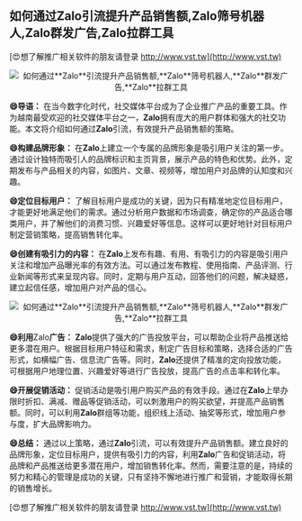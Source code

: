 ## **如何通过**Zalo**引流提升产品销售额,**Zalo**筛号机器人,**Zalo**群发广告,**Zalo**拉群工具**

[😍想了解推广相关软件的朋友请登录 http://www.vst.tw](http://www.vst.tw)

 <center><img src="https://vst.tw/MP4/tuiguang/png/4.png" alt="如何通过**Zalo**引流提升产品销售额,**Zalo**筛号机器人,**Zalo**群发广告,**Zalo**拉群工具"></center>

**😄导语：**
在当今数字化时代，社交媒体平台成为了企业推广产品的重要工具。作为越南最受欢迎的社交媒体平台之一，**Zalo**拥有庞大的用户群体和强大的社交功能。本文将介绍如何通过**Zalo**引流，有效提升产品销售额的策略。

**😄构建品牌形象：**
在**Zalo**上建立一个专属的品牌形象是吸引用户关注的第一步。通过设计独特而吸引人的品牌标识和主页背景，展示产品的特色和优势。此外，定期发布与产品相关的内容，如图片、文章、视频等，增加用户对品牌的认知度和兴趣。

**😄定位目标用户：**
了解目标用户是成功的关键，因为只有精准地定位目标用户，才能更好地满足他们的需求。通过分析用户数据和市场调查，确定你的产品适合哪类用户，并了解他们的消费习惯、兴趣爱好等信息。这样可以更好地针对目标用户制定营销策略，提高销售转化率。

**😄创建有吸引力的内容：**
在**Zalo**上发布有趣、有用、有吸引力的内容是吸引用户关注和增加产品曝光率的有效方法。可以通过发布教程、使用指南、产品评测、行业新闻等形式来呈现内容。同时，定期与用户互动，回答他们的问题，解决疑惑，建立起信任感，增加用户对产品的信心。

 <center><img src="https://vst.tw/MP4/tuiguang/png/5.png" alt="如何通过**Zalo**引流提升产品销售额,**Zalo**筛号机器人,**Zalo**群发广告,**Zalo**拉群工具"></center>

**😄利用**Zalo**广告：**
**Zalo**提供了强大的广告投放平台，可以帮助企业将产品推送给更多潜在用户。根据目标用户特征和需求，制定广告目标和策略，选择合适的广告形式，如横幅广告、信息流广告等。同时，**Zalo**还提供了精准的定向投放功能，可根据用户地理位置、兴趣爱好等进行广告投放，提高广告的点击率和转化率。

**😄开展促销活动：**
促销活动是吸引用户购买产品的有效手段。通过在**Zalo**上举办限时折扣、满减、赠品等促销活动，可以刺激用户的购买欲望，并提高产品销售额。同时，可以利用**Zalo**群组等功能，组织线上活动、抽奖等形式，增加用户参与度，扩大品牌影响力。

**😄总结：**
通过以上策略，通过**Zalo**引流，可以有效提升产品销售额。建立良好的品牌形象，定位目标用户，提供有吸引力的内容，利用**Zalo**广告和促销活动，将品牌和产品推送给更多潜在用户，增加销售转化率。然而，需要注意的是，持续的努力和精心的管理是成功的关键，只有坚持不懈地进行推广和营销，才能取得长期的销售增长。

[😍想了解推广相关软件的朋友请登录 http://www.vst.tw](http://www.vst.tw)



